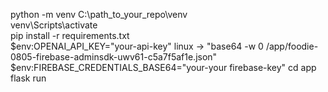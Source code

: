 python -m venv C:\path_to_your_repo\venv   
venv\Scripts\activate         
pip install -r requirements.txt   
$env:OPENAI_API_KEY="your-api-key"
linux -> "base64 -w 0 /app/foodie-0805-firebase-adminsdk-uwv61-c5a7f5af1e.json"
$env:FIREBASE_CREDENTIALS_BASE64="your-your firebase-key"
cd app
flask run 
